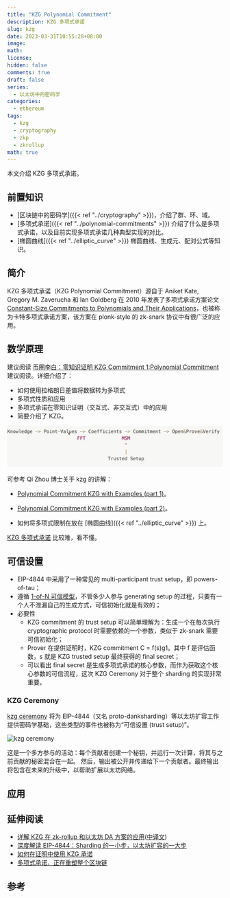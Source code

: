 ```yaml
---
title: "KZG Polynomial Commitment"
description: KZG 多项式承诺
slug: kzg
date: 2023-03-31T10:55:28+08:00
image:
math:
license:
hidden: false
comments: true
draft: false
series: 
  - 以太坊中的密码学
categories:
  - ethereum
tags:
  - kzg
  - cryptography
  - zkp
  - zkrollup
math: true
---
```


本文介绍 KZG 多项式承诺。

<!--more-->

## 前置知识

- [区块链中的密码学]({{< ref "../cryptography" >}})，介绍了群、环、域。
- [多项式承诺]({{< ref "../polynomial-commitments" >}}) 介绍了什么是多项式承诺，以及目前实现多项式承诺几种典型实现的对比。
- [椭圆曲线]({{< ref "../elliptic_curve" >}}) 椭圆曲线、生成元、配对公式等知识。

## 简介

KZG 多项式承诺（KZG Polynomial Commitment）源自于 Aniket Kate, Gregory M. Zaverucha 和 Ian Goldberg 在 2010 年发表了多项式承诺方案论文 [Constant-Size Commitments to Polynomials and Their Applications](https://www.iacr.org/archive/asiacrypt2010/6477178/6477178.pdf)，也被称为卡特多项式承诺方案，该方案在 plonk-style 的 zk-snark 协议中有很广泛的应用。

## 数学原理

建议阅读 [币圈李白：零知识证明 KZG Commitment 1:Polynomial Commitment](https://www.youtube.com/watch?v=nkrk3jLj8Jw) 建议阅读。详细介绍了：

- 如何使用拉格朗日差值将数据转为多项式
- 多项式性质和应用
- 多项式承诺在零知识证明（交互式、非交互式）中的应用
- 简要介绍了 KZG。

![kzg](images/kzg.png)

可参考 Qi Zhou 博士关于 kzg 的讲解：

- [Polynomial Commitment KZG with Examples (part 1)](https://www.youtube.com/watch?v=n4eiiCDhTes)。
- [Polynomial Commitment KZG with Examples (part 2)](https://www.youtube.com/watch?v=NVvNHe_RGZ8)。

- 如何将多项式限制在放在 [椭圆曲线]({{< ref "../elliptic_curve" >}}) 上。

[KZG 多项式承诺](https://dankradfeist.de/ethereum/2021/10/13/kate-polynomial-commitments-mandarin.html) 比较难，看不懂。

## 可信设置

- EIP-4844 中采用了一种常见的 multi-participant trust setup，即 powers-of-tau；
- 遵循 [1-of-N 可信模型](https://www.ethereum.cn/Thinking/trust-model)，不管多少人参与 generating setup 的过程，只要有一个人不泄漏自己的生成方式，可信初始化就是有效的；
- 必要性
  - KZG commitment 的 trust setup 可以简单理解为：生成一个在每次执行 cryptographic protocol 时需要依赖的一个参数，类似于 zk-snark 需要可信初始化；
  - Prover 在提供证明时，KZG commitment C = f(s)g1。其中 f 是评估函数，s 就是 KZG trusted setup 最终获得的 final secret；
  - 可以看出 final secret 是生成多项式承诺的核心参数，而作为获取这个核心参数的可信流程，这次 KZG Ceremony 对于整个 sharding 的实现非常重要。

### KZG Ceremony

[kzg ceremony](https://ceremony.ethereum.org/) 将为 EIP-4844（又名 proto-danksharding）等以太坊扩容工作提供密码学基础，这些类型的事件也被称为“可信设置 (trust setup)”。

![kzg ceremony](https://www.chaincatcher.com/upload/image/20230130/1675042683843709.jpg)

这是一个多方参与的活动：每个贡献者创建一个秘钥，并运行一次计算，将其与之前贡献的秘密混合在一起。 然后，输出被公开并传递给下一个贡献者。最终输出将包含在未来的升级中，以帮助扩展以太坊网络。

## 应用

## 延伸阅读

- [详解 KZG 在 zk-rollup 和以太坊 DA 方案的应用](https://scroll.io/blog/kzg)([中译文](https://www.panewslab.com/zh/articledetails/cbf8uz1d.html))
- [深度解读 EIP-4844：Sharding 的一小步，以太坊扩容的一大步](https://www.chaincatcher.com/article/2086654)
- [如何在证明中使用 KZG 承诺](https://www.ethereum.cn/Technology/kzg-commitments-in-proofs)
- [多项式承诺，正在重塑整个区块链](https://web3caff.com/zh/archives/38949)

## 参考
